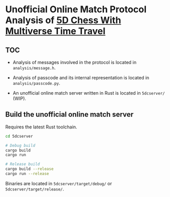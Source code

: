 # **Unofficial** Online Match Protocol Analysis of [5D Chess With Multiverse Time Travel](https://store.steampowered.com/app/1349230/5D_Chess_With_Multiverse_Time_Travel/)

## TOC

- Analysis of messages involved in the protocol is located in `analysis/message.h`.

- Analysis of passcode and its internal representation is located in `analysis/passcode.py`.

- An unofficial online match server written in Rust is located in `5dcserver/` (WIP).

## Build the unofficial online match server

Requires the latest Rust toolchain.

```sh
cd 5dcserver

# Debug build
cargo build
cargo run

# Release build
cargo build --release
cargo run --release
```

Binaries are located in `5dcserver/target/debug/` or `5dcserver/target/release/`.
